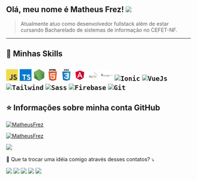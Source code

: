 <!-- De olho no meu código né danado? hahahah! -->

## Olá, meu nome é <strong>Matheus Frez!</strong> <img src="https://raw.githubusercontent.com/MartinHeinz/MartinHeinz/master/wave.gif" width="30px">

> Atualmente atuo como desenvolvedor fullstack além de estar cursando Bacharelado de sistemas de informação no CEFET-NF.

----

## 🚀 Minhas Skills

<code><img height="32" src="https://raw.githubusercontent.com/github/explore/80688e429a7d4ef2fca1e82350fe8e3517d3494d/topics/javascript/javascript.png" alt="Javascript"/></code>
<code><img height="32" src="https://raw.githubusercontent.com/github/explore/80688e429a7d4ef2fca1e82350fe8e3517d3494d/topics/typescript/typescript.png" alt="Typescript"/></code>
<code><img height="32" src="https://raw.githubusercontent.com/github/explore/80688e429a7d4ef2fca1e82350fe8e3517d3494d/topics/nodejs/nodejs.png" alt="Nodejs"/></code>
<code><img height="32" src="https://raw.githubusercontent.com/github/explore/80688e429a7d4ef2fca1e82350fe8e3517d3494d/topics/html/html.png" alt="HTML5"/></code>
<code><img height="32" src="https://raw.githubusercontent.com/github/explore/80688e429a7d4ef2fca1e82350fe8e3517d3494d/topics/css/css.png" alt="CSS"/></code>
<code><img height="32" src="https://raw.githubusercontent.com/github/explore/80688e429a7d4ef2fca1e82350fe8e3517d3494d/topics/angular/angular.png" alt="Angular"/></code>
<code><img height="32" src="https://raw.githubusercontent.com/github/explore/80688e429a7d4ef2fca1e82350fe8e3517d3494d/topics/mysql/mysql.png" alt="MySQL"/></code>
<code><img height="32" src="https://raw.githubusercontent.com/github/explore/80688e429a7d4ef2fca1e82350fe8e3517d3494d/topics/mongodb/mongodb.png" alt="MongoDB"/></code>
<code><img height="32" src="https://ionicframework.com/img/meta/logo.png" alt="Ionic"/></code>
<code><img height="32" src="https://github.com/tomchen/stack-icons/blob/master/logos/vue.svg" alt="VueJs"/></code>
<code><img height="32" src="https://seeklogo.com/images/T/tailwind-css-logo-5AD4175897-seeklogo.com.png" alt="Tailwind"/></code>
<code><img height="32" src="https://github.com/tomchen/stack-icons/blob/master/logos/sass.svg" alt="Sass"/></code>
<code><img height="32" src="https://www.gstatic.com/devrel-devsite/prod/v45f61267e22826169cf5d5f452882f7812c8cfb5f8b103a48c0d88727908b295/firebase/images/touchicon-180.png" alt="Firebase"/></code>
<code><img height="32" src="https://github.com/tomchen/stack-icons/blob/master/logos/git-icon.svg" alt="Git"/></code>
---

## ⭐ Informações sobre minha conta GitHub

[![MatheusFrez](https://github-readme-stats.vercel.app/api?username=MatheusFrez&theme=default)](https://github.com/MatheusFrez/)

[![MatheusFrez](https://github-readme-stats.vercel.app/api/top-langs/?username=MatheusFrez&hide=html&layout=compact&theme=default)](https://github.com/MatheusFrez/)

![](https://komarev.com/ghpvc/?username=MatheusFrez&color=blue&style=flat)

<p align="left">
  💌 Que ta trocar uma idéia comigo através desses contatos? ⤵️
</p>

<p align="left">
  <a href="mailto:matheusfrez.nf@gmail.com" alt="Gmail">
  <img src="https://img.shields.io/badge/-Gmail-FF0000?style=flat-square&labelColor=FF0000&logo=gmail&logoColor=white&link=matheusfrez.nf@gmail.com" /></a>

  <a href="https://www.linkedin.com/in/matheus-frez-62b3a0119" alt="Linkedin" target="_blank">
  <img src="https://img.shields.io/badge/-Linkedin-0e76a8?style=flat-square&logo=Linkedin&logoColor=white&link=https://www.linkedin.com/in/matheus-frez-62b3a0119" /></a>

  <a href="https://api.whatsapp.com/send?phone=5522998537291&text=Vamos%20trocar%20uma%20id%C3%A9ia" alt="WhatsApp" target="_blank">
  <img src="https://img.shields.io/badge/-WhatsApp-25d366?style=flat-square&labelColor=25d366&logo=whatsapp&logoColor=white&link=https://api.whatsapp.com/send?phone=5522998537291&text=Vamos%20trocar%20uma%20id%C3%A9ia"/></a>

  <a href="https://www.facebook.com/matheus.frez" alt="Facebook" target="_blank">
  <img src="https://img.shields.io/badge/-Facebook-3b5998?style=flat-square&labelColor=3b5998&logo=facebook&logoColor=white&link=https://www.facebook.com/matheus.frez"/></a>

  <a href="https://www.instagram.com/matheus_frez" alt="Instagram" target="_blank">
  <img src="https://img.shields.io/badge/-Instagram-DF0174?style=flat-square&labelColor=DF0174&logo=instagram&logoColor=white&link=https://www.instagram.com/matheus_frez"/></a>
</p> 
